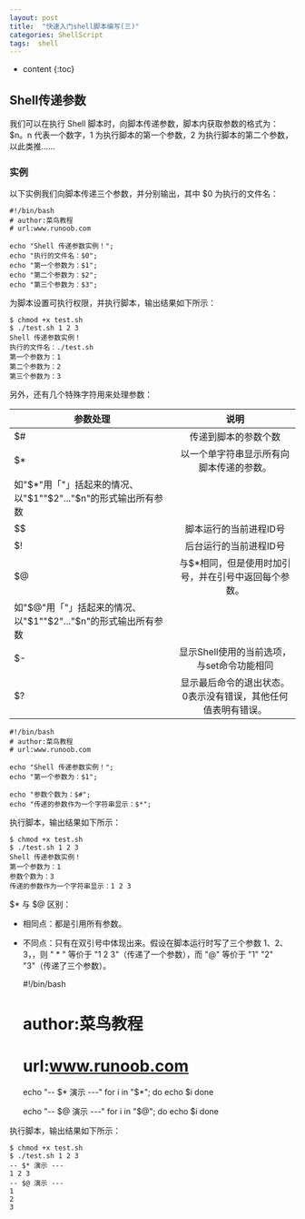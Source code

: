 ```yaml
---
layout: post
title:	"快速入门shell脚本编写(三)"
categories: ShellScript
tags:  shell
---
```


* content
{:toc}



## Shell传递参数

我们可以在执行 Shell 脚本时，向脚本传递参数，脚本内获取参数的格式为：$n。n 代表一个数字，1 为执行脚本的第一个参数，2 为执行脚本的第二个参数，以此类推……

### 实例

以下实例我们向脚本传递三个参数，并分别输出，其中 $0 为执行的文件名：

    #!/bin/bash
    # author:菜鸟教程
    # url:www.runoob.com

    echo "Shell 传递参数实例！";
    echo "执行的文件名：$0";
    echo "第一个参数为：$1";
    echo "第二个参数为：$2";
    echo "第三个参数为：$3";

为脚本设置可执行权限，并执行脚本，输出结果如下所示：

    $ chmod +x test.sh 
    $ ./test.sh 1 2 3
    Shell 传递参数实例！
    执行的文件名：./test.sh
    第一个参数为：1
    第二个参数为：2
    第三个参数为：3

另外，还有几个特殊字符用来处理参数：

| 参数处理	| 说明								| 
| ------------- |:-------------------------------------------------------------:|
| $#	        | 传递到脚本的参数个数 						|
| $*            | 以一个单字符串显示所有向脚本传递的参数。
如"$*"用「"」括起来的情况、以"$1""$2"..."$n"的形式输出所有参数			|
| $$            |脚本运行的当前进程ID号						|
| $!            | 后台运行的当前进程ID号					        |
| $@		| 与$*相同，但是使用时加引号，并在引号中返回每个参数。        	
如"$@"用「"」括起来的情况、以"$1""$2"..."$n"的形式输出所有参数			|
| $-		| 显示Shell使用的当前选项，与set命令功能相同                 	|		
| $?		| 显示最后命令的退出状态。0表示没有错误，其他任何值表明有错误。	|


    #!/bin/bash
    # author:菜鸟教程
    # url:www.runoob.com

    echo "Shell 传递参数实例！";
    echo "第一个参数为：$1";

    echo "参数个数为：$#";
    echo "传递的参数作为一个字符串显示：$*";

执行脚本，输出结果如下所示：

    $ chmod +x test.sh 
    $ ./test.sh 1 2 3
    Shell 传递参数实例！
    第一个参数为：1
    参数个数为：3
    传递的参数作为一个字符串显示：1 2 3

$* 与 $@ 区别：
* 相同点：都是引用所有参数。
* 不同点：只有在双引号中体现出来。假设在脚本运行时写了三个参数 1、2、3，，则 " * " 等价于 "1 2 3"（传递了一个参数），而 "@" 等价于 "1" "2" "3"（传递了三个参数）。

    #!/bin/bash
    # author:菜鸟教程
    # url:www.runoob.com

    echo "-- \$* 演示 ---"
    for i in "$*"; do
        echo $i
    done

    echo "-- \$@ 演示 ---"
    for i in "$@"; do
        echo $i
    done

执行脚本，输出结果如下所示：

    $ chmod +x test.sh 
    $ ./test.sh 1 2 3
    -- $* 演示 ---
    1 2 3
    -- $@ 演示 ---
    1
    2
    3


